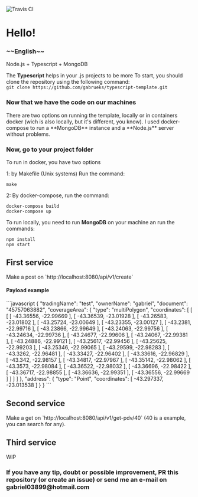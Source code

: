 ![Travis CI](https://travis-ci.com/gabrueks/typescript-template.svg?branch=master)
<h1>Hello!</h1><h3>~~English~~</h3>

Node.js + Typescript + MongoDB

The **Typescript** helps in your .js projects to be more
To start, you should clone the repository using the following command: <br>
``` git clone https://github.com/gabrueks/typescript-template.git ```
<br>

<h3>Now that we have the code on our machines</h3>
There are two options on running the template, locally or in containers docker (wich is also locally, but it's different, you know). I used docker-compose to run a **MongoDB** instance and a **Node.js** server without problems.

<h3>Now, go to your project folder</h3>

To run in docker, you have two options

1: by Makefile (Unix systems)
Run the command:
```
make
```

2: By docker-compose, run the command:
```
docker-compose build
docker-compose up
```

To run locally, you need to run **MongoDB** on your machine an run the commands:
```
npm install
npm start
```

<h2>First service</h2>
Make a post on `http://localhost:8080/api/v1/create`
<h4>Payload example</h4>
```javascript
{
	"tradingName": "test",
	"ownerName": "gabriel",
	"document": "45757063882",
	"coverageArea": {
		"type": "multiPolygon",
		"coordinates": [
                [
                   [
                      [
                         -43.36556,
                         -22.99669
                      ],
                      [
                         -43.36539,
                         -23.01928
                      ],
                      [
                         -43.26583,
                         -23.01802
                      ],
                      [
                         -43.25724,
                         -23.00649
                      ],
                      [
                         -43.23355,
                         -23.00127
                      ],
                      [
                         -43.2381,
                         -22.99716
                      ],
                      [
                         -43.23866,
                         -22.99649
                      ],
                      [
                         -43.24063,
                         -22.99756
                      ],
                      [
                         -43.24634,
                         -22.99736
                      ],
                      [
                         -43.24677,
                         -22.99606
                      ],
                      [
                         -43.24067,
                         -22.99381
                      ],
                      [
                         -43.24886,
                         -22.99121
                      ],
                      [
                         -43.25617,
                         -22.99456
                      ],
                      [
                         -43.25625,
                         -22.99203
                      ],
                      [
                         -43.25346,
                         -22.99065
                      ],
                      [
                         -43.29599,
                         -22.98283
                      ],
                      [
                         -43.3262,
                         -22.96481
                      ],
                      [
                         -43.33427,
                         -22.96402
                      ],
                      [
                         -43.33616,
                         -22.96829
                      ],
                      [
                         -43.342,
                         -22.98157
                      ],
                      [
                         -43.34817,
                         -22.97967
                      ],
                      [
                         -43.35142,
                         -22.98062
                      ],
                      [
                         -43.3573,
                         -22.98084
                      ],
                      [
                         -43.36522,
                         -22.98032
                      ],
                      [
                         -43.36696,
                         -22.98422
                      ],
                      [
                         -43.36717,
                         -22.98855
                      ],
                      [
                         -43.36636,
                         -22.99351
                      ],
                      [
                         -43.36556,
                         -22.99669
                      ]
                   ]
                ]
             ]
	},
	"address": {
		"type": "Point",
		"coordinates": [
			-43.297337,
            -23.013538
        ]
	}
}
```

<h2>Second service</h2>
Make a get on `http://localhost:8080/api/v1/get-pdv/40` (40 is a example, you can search for any).

<h2>Third service</h2>
WIP

<h3>If you have any tip, doubt or possible improvement, PR this repository (or create an issue) or send me an e-mail on gabriel03899@hotmail.com</h3>

